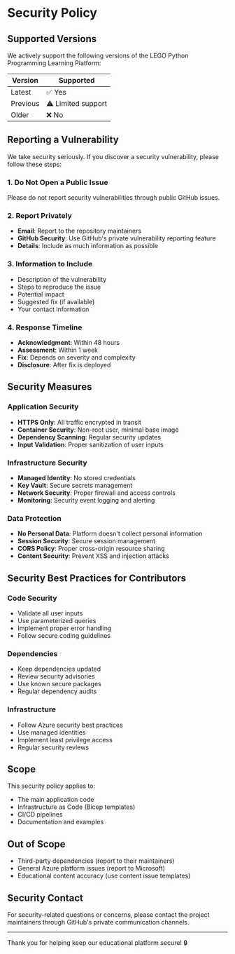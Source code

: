 # Security Policy

## Supported Versions

We actively support the following versions of the LEGO Python Programming Learning Platform:

| Version | Supported          |
| ------- | ------------------ |
| Latest  | ✅ Yes             |
| Previous| ⚠️ Limited support |
| Older   | ❌ No              |

## Reporting a Vulnerability

We take security seriously. If you discover a security vulnerability, please follow these steps:

### 1. Do Not Open a Public Issue
Please do not report security vulnerabilities through public GitHub issues.

### 2. Report Privately
- **Email**: Report to the repository maintainers
- **GitHub Security**: Use GitHub's private vulnerability reporting feature
- **Details**: Include as much information as possible

### 3. Information to Include
- Description of the vulnerability
- Steps to reproduce the issue
- Potential impact
- Suggested fix (if available)
- Your contact information

### 4. Response Timeline
- **Acknowledgment**: Within 48 hours
- **Assessment**: Within 1 week
- **Fix**: Depends on severity and complexity
- **Disclosure**: After fix is deployed

## Security Measures

### Application Security
- **HTTPS Only**: All traffic encrypted in transit
- **Container Security**: Non-root user, minimal base image
- **Dependency Scanning**: Regular security updates
- **Input Validation**: Proper sanitization of user inputs

### Infrastructure Security
- **Managed Identity**: No stored credentials
- **Key Vault**: Secure secrets management
- **Network Security**: Proper firewall and access controls
- **Monitoring**: Security event logging and alerting

### Data Protection
- **No Personal Data**: Platform doesn't collect personal information
- **Session Security**: Secure session management
- **CORS Policy**: Proper cross-origin resource sharing
- **Content Security**: Prevent XSS and injection attacks

## Security Best Practices for Contributors

### Code Security
- Validate all user inputs
- Use parameterized queries
- Implement proper error handling
- Follow secure coding guidelines

### Dependencies
- Keep dependencies updated
- Review security advisories
- Use known secure packages
- Regular dependency audits

### Infrastructure
- Follow Azure security best practices
- Use managed identities
- Implement least privilege access
- Regular security reviews

## Scope

This security policy applies to:
- The main application code
- Infrastructure as Code (Bicep templates)
- CI/CD pipelines
- Documentation and examples

## Out of Scope
- Third-party dependencies (report to their maintainers)
- General Azure platform issues (report to Microsoft)
- Educational content accuracy (use content issue templates)

## Security Contact

For security-related questions or concerns, please contact the project maintainers through GitHub's private communication channels.

---

Thank you for helping keep our educational platform secure! 🔒
